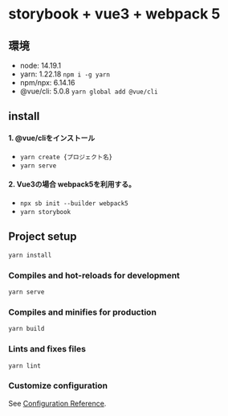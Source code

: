# storybook + vue3 + webpack 5

## 環境

- node: 14.19.1
- yarn: 1.22.18 `npm i -g yarn`
- npm/npx: 6.14.16
- @vue/cli: 5.0.8 `yarn global add @vue/cli`

## install

#### 1. @vue/cliをインストール

- `yarn create {プロジェクト名}`
- `yarn serve`

#### 2. Vue3の場合 webpack5を利用する。

- `npx sb init --builder webpack5`
- `yarn storybook`



## Project setup
```
yarn install
```

### Compiles and hot-reloads for development
```
yarn serve
```

### Compiles and minifies for production
```
yarn build
```

### Lints and fixes files
```
yarn lint
```

### Customize configuration
See [Configuration Reference](https://cli.vuejs.org/config/).
